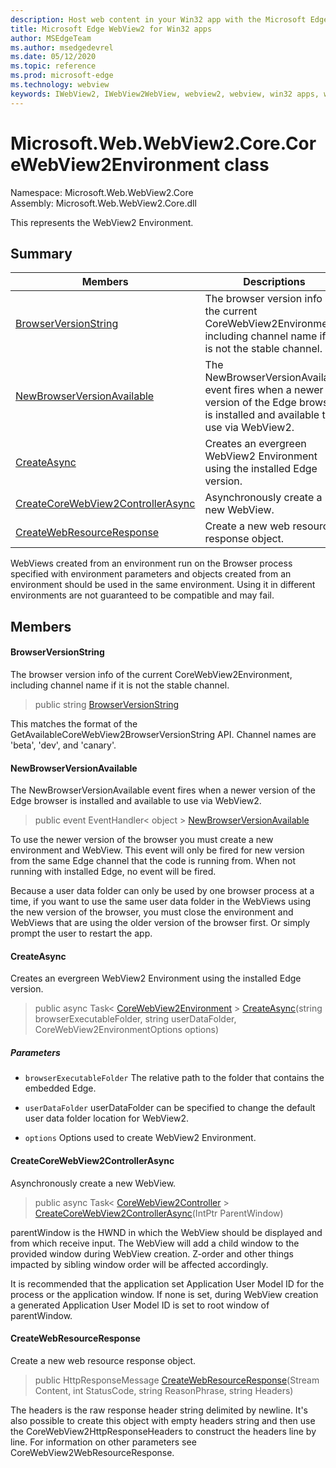 ```yaml
---
description: Host web content in your Win32 app with the Microsoft Edge WebView2 control
title: Microsoft Edge WebView2 for Win32 apps
author: MSEdgeTeam
ms.author: msedgedevrel
ms.date: 05/12/2020
ms.topic: reference
ms.prod: microsoft-edge
ms.technology: webview
keywords: IWebView2, IWebView2WebView, webview2, webview, win32 apps, win32, edge, ICoreWebView2, ICoreWebView2Controller, browser control, edge html
---
```


# Microsoft.Web.WebView2.Core.CoreWebView2Environment class 

Namespace: Microsoft.Web.WebView2.Core\
Assembly: Microsoft.Web.WebView2.Core.dll

This represents the WebView2 Environment.

## Summary

 Members                        | Descriptions
--------------------------------|---------------------------------------------
[BrowserVersionString](#browserversionstring) | The browser version info of the current CoreWebView2Environment, including channel name if it is not the stable channel.
[NewBrowserVersionAvailable](#newbrowserversionavailable) | The NewBrowserVersionAvailable event fires when a newer version of the Edge browser is installed and available to use via WebView2.
[CreateAsync](#createasync) | Creates an evergreen WebView2 Environment using the installed Edge version.
[CreateCoreWebView2ControllerAsync](#createcorewebview2controllerasync) | Asynchronously create a new WebView.
[CreateWebResourceResponse](#createwebresourceresponse) | Create a new web resource response object.

WebViews created from an environment run on the Browser process specified with environment parameters and objects created from an environment should be used in the same environment. Using it in different environments are not guaranteed to be compatible and may fail.

## Members

#### BrowserVersionString 

The browser version info of the current CoreWebView2Environment, including channel name if it is not the stable channel.

> public string [BrowserVersionString](#browserversionstring)

This matches the format of the GetAvailableCoreWebView2BrowserVersionString API. Channel names are 'beta', 'dev', and 'canary'.

#### NewBrowserVersionAvailable 

The NewBrowserVersionAvailable event fires when a newer version of the Edge browser is installed and available to use via WebView2.

> public event EventHandler< object > [NewBrowserVersionAvailable](#newbrowserversionavailable)

To use the newer version of the browser you must create a new environment and WebView. This event will only be fired for new version from the same Edge channel that the code is running from. When not running with installed Edge, no event will be fired.

Because a user data folder can only be used by one browser process at a time, if you want to use the same user data folder in the WebViews using the new version of the browser, you must close the environment and WebViews that are using the older version of the browser first. Or simply prompt the user to restart the app.

#### CreateAsync 

Creates an evergreen WebView2 Environment using the installed Edge version.

> public async Task< [CoreWebView2Environment](microsoft-web-webview2-core-corewebview2environment.md) > [CreateAsync](#createasync)(string browserExecutableFolder, string userDataFolder, CoreWebView2EnvironmentOptions options)

##### Parameters
* `browserExecutableFolder` The relative path to the folder that contains the embedded Edge. 

* `userDataFolder` userDataFolder can be specified to change the default user data folder location for WebView2. 

* `options` Options used to create WebView2 Environment.

#### CreateCoreWebView2ControllerAsync 

Asynchronously create a new WebView.

> public async Task< [CoreWebView2Controller](microsoft-web-webview2-core-corewebview2controller.md) > [CreateCoreWebView2ControllerAsync](#createcorewebview2controllerasync)(IntPtr ParentWindow)

parentWindow is the HWND in which the WebView should be displayed and from which receive input. The WebView will add a child window to the provided window during WebView creation. Z-order and other things impacted by sibling window order will be affected accordingly.

It is recommended that the application set Application User Model ID for the process or the application window. If none is set, during WebView creation a generated Application User Model ID is set to root window of parentWindow.

#### CreateWebResourceResponse 

Create a new web resource response object.

> public HttpResponseMessage [CreateWebResourceResponse](#createwebresourceresponse)(Stream Content, int StatusCode, string ReasonPhrase, string Headers)

The headers is the raw response header string delimited by newline. It's also possible to create this object with empty headers string and then use the CoreWebView2HttpResponseHeaders to construct the headers line by line. For information on other parameters see CoreWebView2WebResourceResponse.

